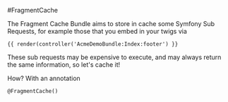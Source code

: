 #FragmentCache

The Fragment Cache Bundle aims to store in cache some Symfony Sub Requests, for example those that you embed in your twigs via

```
{{ render(controller('AcmeDemoBundle:Index:footer') }}
```

These sub requests may be expensive to execute, and may always return the same information, so let's cache it!

How? With an annotation

```
@FragmentCache()
```
